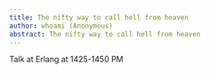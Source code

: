 ```yaml
---
title: The nifty way to call hell from heaven
author: whoami (Anonymous)
abstract: The nifty way to call hell from heaven
---
```


Talk at Erlang at 1425-1450 PM
